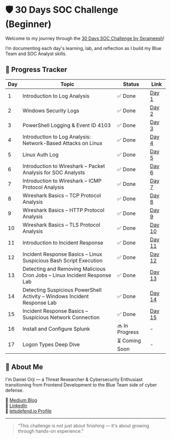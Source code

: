 # 🛡️ 30 Days SOC Challenge (Beginner)

Welcome to my journey through the [30 Days SOC Challenge by 0xrajneesh](https://github.com/0xrajneesh/30-Days-SOC-Challenge-Beginner)!

I’m documenting each day's learning, lab, and reflection as I build my Blue Team and SOC Analyst skills.

## 📅 Progress Tracker

| Day | Topic | Status | Link |
|-----|-------|--------|------|
| 1 | Introduction to Log Analysis | ✅ Done | [Day 1](./Day01/summary.md) |
| 2 | Windows Security Logs | ✅ Done | [Day 2](./Day02/summary.md) |
| 3 | PowerShell Logging & Event ID 4103 | ✅ Done | [Day 3](./Day03/Day3_summary.md)|
| 4 | Introduction to Log Analysis: Network-Based Attacks on Linux | ✅ Done | [Day 4](./Day04/summary.md) |
| 5 | Linux Auth Log | ✅ Done | [Day 5](./Day05/summary.md) |
| 6 | Introduction to Wireshark – Packet Analysis for SOC Analysts | ✅ Done | [Day 6](./Day06/summary.md) |
| 7 | Introduction to Wireshark – ICMP Protocol Analysis | ✅ Done | [Day 7](./Day07/summary.md) |
| 8 | Wireshark Basics – TCP Protocol Analysis | ✅ Done | [Day 8](./Day08/summary.md) |
| 9 | Wireshark Basics – HTTP Protocol Analysis | ✅ Done | [Day 9](./Day09/summary.md) |
| 10 | Wireshark Basics – TLS Protocol Analysis | ✅ Done | [Day 10](./Day10/summary.md) |
| 11 | Introduction to Incident Response | ✅ Done | [Day 11](./Day11/summary.md) |
| 12 | Incident Response Basics – Linux Suspicious Bash Script Execution | ✅ Done | [Day 12](./Day12/summary.md) |
| 13 | Detecting and Removing Malicious Cron Jobs – Linux Incident Response Lab | ✅ Done | [Day 13](./Day13/summary.md) |
| 14 | Detecting Suspicious PowerShell Activity – Windows Incident Response Lab | ✅ Done | [Day 14](./Day14/summary.md) |
| 15 | Incident Response Basics – Suspicious Network Connection | ✅ Done | [Day 15](./Day15/summary.md) |
| 16 | Install and Configure Splunk | 🔜 In Progress | - |
| 17 | Logon Types Deep Dive | ⏳ Coming Soon | - |

## 📎 About Me

I'm Daniel Orji — a Threat Researcher & Cybersecurity Enthusiast transitioning from Frontend Development to the Blue Team side of cyber defense.

🔗 [Medium Blog](https://dcyber03.medium.com/)  
🔗 [LinkedIn](https://www.linkedin.com/in/danielorji1542002)  
🔗 [letsdefend.io Profile](https://app.letsdefend.io/user/dnnyorji)

---

> “This challenge is not just about finishing — it's about growing through hands-on experience.”

